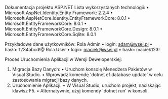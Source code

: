 Dokumentacja projektu ASP.NET
Lista wykorzystanych technologii:
•	Microsoft.AspNet.Identity.Entity Framework: 2.2.4
•	Microsoft.AspNetCore.Identity.EntityFrameworkCore: 8.0.1
•	Microsoft.EntityFrameworkCore: 8.0.1
•	Microsoft.EntityFrameworkCore.Design: 8.0.1
•	Microsoft.EntityFrameworkCore.Sqlite: 8.0.1

Przykładowe dane użytkowników:
Rola Admin
  •	login: adam@wsei.pl
  •	hasło: 1234abcd!@
Rola User
  •	login: maciek@wsei.pl
  •	hasło: maciek123!

Proces Uruchomienia Aplikacji w Wersji Deweloperskiej:
1.	Migracja Bazy Danych:
  •	Uruchom konsolę Menedżera Pakietów w Visual Studio.
  •	Wprowadź komendę 'dotnet ef database update' w celu zastosowania migracji bazy danych.
2.	Uruchomienie Aplikacji:
  •	W Visual Studio, uruchom projekt, naciskając klawisz F5.
  •	Alternatywnie, użyj komendy 'dotnet run' w konsoli.

